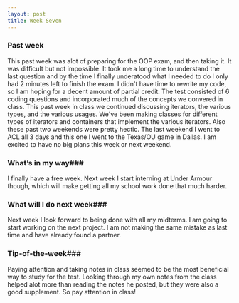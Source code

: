 ```yaml
---
layout: post
title: Week Seven
---
```


### Past week
This past week was alot of preparing for the OOP exam, and then taking it. It was difficult but not impossible. It took me a long time to understand the last question and by the time I finally underatood what I needed to do I only had 2 minutes left to finish the exam. I didn't have time to rewrite my code, so I am hoping for a decent amount of partial credit. The test consisted of 6 coding questions and incorporated much of the concepts we convered in class. 
This past week in class we continued discussing iterators, the various types, and the various usages. We've been making classes for different types of iterators and containers that implement the various iterators. 
Also these past two weekends were pretty hectic. The last weekend I went to ACL all 3 days and this one I went to the Texas/OU game in Dallas. I am excited to have no big plans this week or next weekend. 

### What’s in my way###
I finally have a free week. Next week I start interning at Under Armour though, which will make getting all my school work done that much harder. 

### What will I do next week###
Next week I look forward to being done with all my midterms. I am going to start working on the next project. I am not making the same mistake as last time and have already found a partner.

### Tip-of-the-week###
Paying attention and taking notes in class seemed to be the most beneficial way to study for the test. Looking through my own notes from the class helped alot more than reading the notes he posted, but they were also a good supplement. So pay attention in class!
